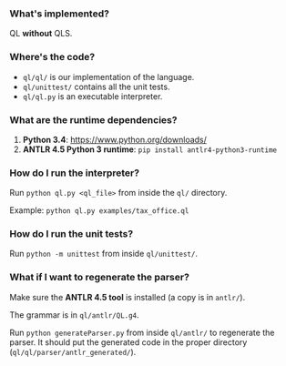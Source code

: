### What's implemented?
QL **without** QLS.

### Where's the code?
* `ql/ql/` is our implementation of the language.
* `ql/unittest/` contains all the unit tests.
* `ql/ql.py` is an executable interpreter.

### What are the runtime dependencies?
1. **Python 3.4**: https://www.python.org/downloads/
2. **ANTLR 4.5 Python 3 runtime**: `pip install antlr4-python3-runtime`

### How do I run the interpreter?
Run `python ql.py <ql_file>` from inside the `ql/` directory.

Example: `python ql.py examples/tax_office.ql`

### How do I run the unit tests?
Run `python -m unittest` from inside `ql/unittest/`.

### What if I want to regenerate the parser?
Make sure the **ANTLR 4.5 tool** is installed (a copy is in `antlr/`).

The grammar is in `ql/antlr/QL.g4`.

Run `python generateParser.py` from inside `ql/antlr/` to regenerate the
parser.
It should put the generated code in the proper directory
(`ql/ql/parser/antlr_generated/`).
